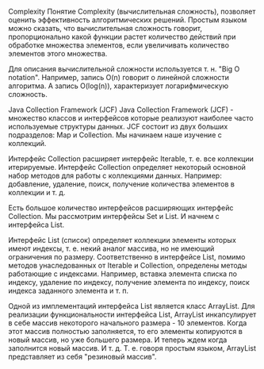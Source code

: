 Complexity
Понятие Complexity (вычислительная сложность), позволяет оценить эффективность алгоритмических решений. 
Простым языком можно сказать, что вычислительная сложность говорит, пропорционально какой функции растет 
количество действий при обработке множества элементов, если увеличивать количество элементов этого множества.

Для описания вычислительной сложности используется т. н. "Big O notation". Например, запись O(n) говорит 
о линейной сложности алгоритма. А запись O(log(n)), характеризует логарифмическую сложность.

Java Collection Framework (JCF)
Java Collection Framework (JCF) - множество классов и интерфейсов которые реализуют наиболее часто 
используемые структуры данных. JCF состоит из двух больших подразделов: Map и Collection. Мы начинаем 
наше изучение с коллекций.

Интерфейс Collection расширяет интерфейс Iterable, т. е. все коллекции итерируемые. Интерфейс Collection 
определяет некоторый основной набор методов для работы с коллекциями данных. Например: добавление, удаление, 
поиск, получение количества элементов в коллекции и т. д.

Есть большое количество интерфейсов расширяющих интерфейс Collection. Мы рассмотрим интерфейсы Set и List. 
И начнем с интерфейса List.

Интерфейс List (список) определяет коллекции элементы которых имеют индексы, т. е. некий аналог массива, 
но не имеющий ограничения по размеру. Соответственно в интерфейсе List, помимо методов унаследованных от 
Iterable и Collection, определены методы работающие с индексами. Например, вставка элемента списка по индексу, 
удаление по индексу, получение элемента по индексу, поиск индекса заданного элемента и т. п.

Одной из имплементаций интерфейса List является класс ArrayList. Для реализации функциональности интерфейса 
List, ArrayList инкапсулирует в себе массив некоторого начального размера - 10 элементов. Когда этот массив 
полностью заполняется, то его элементы копируются в новый массив, но уже большего размера. И теперь ждем когда 
заполнится новый массив. И т. д. Т. е. говоря простым языком, ArrayList представляет из себя "резиновый массив".

